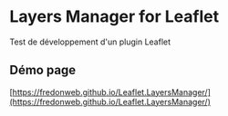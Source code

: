 # Layers Manager for Leaflet

Test de développement d'un plugin Leaflet

## Démo page

[https://fredonweb.github.io/Leaflet.LayersManager/](https://fredonweb.github.io/Leaflet.LayersManager/)
